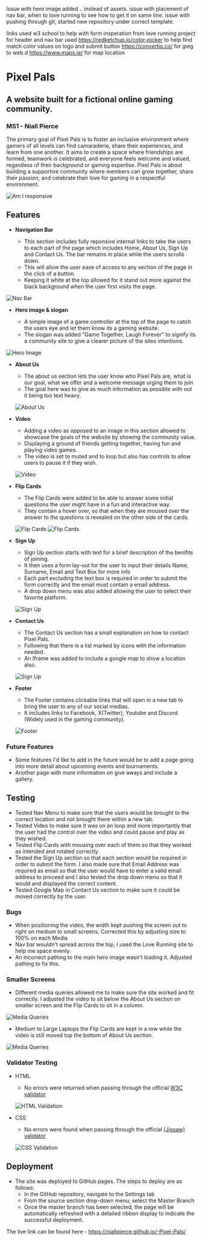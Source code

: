 Issue with hero image added .. instead of assets.
issue with placement of nav bar, when to love running to see how to get it on same line.
issue with pushing through git, started new repository under correct template.


links used w3 school to help with form
insperation from love running project for header and nav bar
used https://redketchup.io/color-picker to help find match color values on logo and submit button
https://convertio.co/ for jpeg to web.d
https://www.maps.ie/ for map location

# Pixel Pals
## A website built for a fictional online gaming community.
### MS1 - Niall Pierce

The primary goal of Pixel Pals is to foster an inclusive environment where gamers of all levels can find camaraderie, share their experiences, and learn from one another. It aims to create a space where friendships are formed, teamwork is celebrated, and everyone feels welcome and valued, regardless of their background or gaming expertise. Pixel Pals is about building a supportive community where members can grow together, share their passion, and celebrate their love for gaming in a respectful environment.

![Am I responsive](assets/images/amires.jpg)

## Features 

- __Navigation Bar__

  - This section includes fully reponsive internal links to take the users to each part of the page which includes Home, About Us, Sign Up and Contact Us. The bar remains in place while the users scrolls down.
  - This will allow the user ease of access to any section of the page in the click of a button.
  - Keeping it white at the top allowed for it stand out more against the black background when the user first visits the page.

![Nav Bar](assets/images/nav.jpg)

- __Hero image & slogan__

  - A simple image of a game controller at the top of the page to catch the users eye and let them know its a gaming website.
  - The slogan was added "Game Together, Laugh Forever" to signify its a community site to give a clearer picture of the sites intentions.

![Hero Image](assets/images/hero-slogan.jpg)

- __About Us__

  - The about us section lets the user know who Pixel Pals are, what is our goal, what we offer and a welcome message urging them to join
  - The goal here was to give as much information as possible with out it being too text heavy.

  ![About Us](assets/images/about-Read.jpg)

- __Video__

  - Adding a video as opposed to an image in this section allowed to showcase the goals of the website by showing the community value.
  - Displaying a ground of friends getting together, having fun and playing video games.
  - The video is set to muted and to loop but also has controls to allow users to pause it if they wish.

  ![Video](assets/images/video-Read.jpg)

- __Flip Cards__

  - The Flip Cards were added to be able to answer some initial questions the user might have in a fun and interactive way.
  - They contain a hover over, so that when they are moused over the answer to the questions is revealed on the other side of the cards.

  ![Flip Cards](assets/images/flip-Read.jpg)
  ![Flip Cards](assets/images/flip2-Read.jpg)

- __Sign Up__

  - Sign Up section starts with text for a brief description of the benifits of joining.
  - It then uses a form lay-out for the user to input their details Name, Surname, Email and Text Box for more info
  - Each part excluding the text box is required in order to submit the form correctly and the email must contain a email address. 
  - A drop down menu was also added allowing the user to select their favorite platform. 

  ![Sign Up](assets/images/join-Read.jpg)

- __Contact Us__

  - The Contact Us section has a small explanation on how to contact Pixel Pals.
  - Following that there is a list marked by icons with the information needed.
  - An Iframe was added to include a google map to show a location also. 

  ![Sign Up](assets/images/contact.Read.jpg)
  
- __Footer__

  - The Footer contains clickable links that will open in a new tab to bring the user to any of our social medias.
  - It includes links to Facebook, X(Twitter), Youtube and Discord (Widely used in the gaming community).

  ![Footer](assets/images/footer.read.jpg)

### Future Features 

- Some features I'd like to add in the future would be to add a page going into more detail about upcoming events and tournaments.
- Another page with more information on give aways and include a gallery. 

## Testing 

- Tested Nav Menu to make sure that the users would be brought to the correct location and not brought there within a new tab.
- Tested Video to make sure it was on an loop and more importantly that the user had the control over the video and could pause and play as they wished.
- Tested Flip Cards with mousing over each of them so that they worked as intended and rotated correctly.
- Tested the Sign Up section so that each section would be required in order to submit the form. I also made sure that Email Address was required as email so that the user would have to enter a valid email address to proceed and I also tested the drop down menu so that it would and displayed the correct content.
- Tested Google Map in Contact Us section to make sure it could be moved correctly by the user.


### Bugs

- When positioning the video, the width kept pushing the screen out to right on medium to small screens. Corrected this by adjusting size to 100% on each Media
- Nav bar wouldn't spread across the top, I used the Love Running site to help me space evenly.
- An incorrect pathing to the main hero image wasn't loading it. Adjusted pathing to fix this. 

### Smaller Screens

- Different media queries allowed me to make sure the site worked and fit correctly. I adjusted the video to sit below the About Us section on smaller screen and the Flip Cards to sit in a column.


![Media Queries](assets/images/media-Read.jpg)

- Medium to Large Laptops the Flip Cards are kept in a row while the video is still moved top the bottom of About Us section.

![Media Queries](assets/images/media-Read2.jpg)

### Validator Testing 

- HTML
  - No errors were returned when passing through the official [W3C validator](https://validator.w3.org/nu/?doc=https%3A%2F%2Fcode-institute-org.github.io%2Flove-running-2.0%2Findex.html)

  ![HTML Validation](assets/images/htmlvalid.jpg)

- CSS
  - No errors were found when passing through the official [(Jigsaw) validator](https://jigsaw.w3.org/css-validator/validator?uri=https%3A%2F%2Fvalidator.w3.org%2Fnu%2F%3Fdoc%3Dhttps%253A%252F%252Fcode-institute-org.github.io%252Flove-running-2.0%252Findex.html&profile=css3svg&usermedium=all&warning=1&vextwarning=&lang=en#css)

  ![CSS Validation](assets/images/cssvalid.jpg)


## Deployment 

- The site was deployed to GitHub pages. The steps to deploy are as follows: 
  - In the GitHub repository, navigate to the Settings tab 
  - From the source section drop-down menu, select the Master Branch
  - Once the master branch has been selected, the page will be automatically refreshed with a detailed ribbon display to indicate the successful deployment. 

The live link can be found here - https://niallpierce.github.io/-Pixel-Pals/